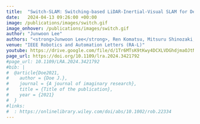 ```yaml
---
title:  "Switch-SLAM: Switching-based LiDAR-Inertial-Visual SLAM for Degenerate Environments"
date:   2024-04-13 09:26:00 +00:00
image: /publications/images/switch.gif
image_onhover: /publications/images/switch.gif
author: "Junwoon Lee"
authors: "<strong>Junwoon Lee</strong>, Ren Komatsu, Mitsuru Shinozaki, Toshihiro Kitajima, Hajime Asama, Qi An, and Atsushi Yamashita"
venue: "IEEE Robotics and Automation Letters (RA-L)"
youtube: https://drive.google.com/file/d/1Tr6MTsK9tKwy4DCXLVDGhdjmaOJtNbK9/view?usp=share_link
page_url: https://doi.org/10.1109/lra.2024.3421792
#page_url: 10.1109/LRA.2024.3421792
#bib: |
#  @article{Doe2021,
#    author = {Doe J.},
#    journal = {A journal of imaginary research},
#    title = {Title of the publication},
#    year = {2021}
#  }
#links:
#  : https://onlinelibrary.wiley.com/doi/abs/10.1002/rob.22334
---
```


